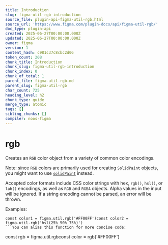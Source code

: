 ```yaml
---
title: Introduction
slug: figma-util-rgb-introduction
source_file: plugin-api-figma-util-rgb.html
source_url: 'https://www.figma.com/plugin-docs/api/figma-util-rgb/'
doc_type: plugin-api
created: 2025-06-27T00:00:00.000Z
updated: 2025-06-27T00:00:00.000Z
owner: figma
version: 1
content_hash: c981c37c8cbc2d06
token_count: 208
chunk_title: Introduction
chunk_slug: figma-util-rgb-introduction
chunk_index: 0
chunk_of_total: 1
parent_file: figma-util-rgb.md
parent_slug: figma-util-rgb
char_count: 725
heading_level: h2
chunk_type: guide
merge_type: atomic
tags: []
sibling_chunks: []
compiler: noos-figma
---
```


# rgb

Creates an `RGB` color object from a variety of common color encodings.

Note: since `RGB` colors are primarily used for creating `SolidPaint` objects, you might want to use [`solidPaint`](/plugin-docs/api/properties/figma-util-solidpaint/)
 instead.

Accepted color formats include CSS color strings with hex, `rgb()`, `hsl()`, or `lab()` encodings, as well as `RGB` and `RGBA` objects. Alpha values in the input will be ignored. If a string encoding cannot be parsed, an error will be thrown.

Examples:

```
const color1 = figma.util.rgb('#FF00FF')const color2 = figma.util.rgb('hsl(25% 50% 75%)')
```You can alias this function for more concise code:

```
const rgb = figma.util.rgbconst color = rgb('#FF00FF')
```
